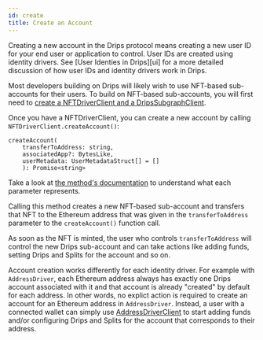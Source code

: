 ```yaml
---
id: create
title: Create an Account
---
```


Creating a new account in the Drips protocol means creating a new user ID for your end user or application to control. User IDs are created using identity drivers. See [User Identies in Drips][ui] for a more detailed discussion of how user IDs and identity drivers work in Drips.

Most developers building on Drips will likely wish to use NFT-based sub-accounts for their users. To build on NFT-based sub-accounts, you will first need to [create a NFTDriverClient and a DripsSubgraphClient][is].

Once you have a NFTDriverClient, you can create a new account by calling `NFTDriverClient.createAccount()`:

```
createAccount(
    transferToAddress: string,
    associatedApp?: BytesLike,
    userMetadata: UserMetadataStruct[] = []
	): Promise<string>
```
Take a look at <a href="https://drips-js-sdk-api.netlify.app/classes/nftdriverclient#createAccount" target="_blank">the method's documentation</a> to understand what each parameter represents.

Calling this method creates a new NFT-based sub-account and transfers that NFT to the Ethereum address that was given in the `transferToAddress` parameter to the `createAccount()` function call.

As soon as the NFT is minted, the user who controls `transferToAddress` will control the new Drips sub-account and can take actions like adding funds, setting Drips and Splits for the account and so on.

Account creation works differently for each identity driver. For example with `AddressDriver`, each Ethereum address always has exactly one Drips account associated with it and that account is already "created" by default for each address. In other words, no explict action is required to create an account for an Ethereum address in `AddressDriver`. Instead, a user with a connected wallet can simply use <a href="https://drips-js-sdk-api.netlify.app/classes/addressdriverclient" target="_blank">AddressDriverClient</a> to start adding funds and/or configuring Drips and Splits for the account that corresponds to their address.

[is]: /docs/for-developers/initialize-sdk
